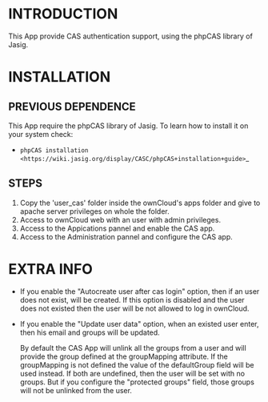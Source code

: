 INTRODUCTION
============

This App provide CAS authentication support, using the phpCAS library of Jasig.


INSTALLATION
============

PREVIOUS DEPENDENCE
-------------------

This App require the phpCAS library of Jasig. To learn how to install it on your system check:

* `phpCAS installation <https://wiki.jasig.org/display/CASC/phpCAS+installation+guide>`_


STEPS
-----

1. Copy the 'user_cas' folder inside the ownCloud's apps folder and give to apache server privileges on whole the folder.
2. Access to ownCloud web with an user with admin privileges.
3. Access to the Appications pannel and enable the CAS app.
4. Access to the Administration pannel and configure the CAS app.


EXTRA INFO
==========

* If you enable the "Autocreate user after cas login" option, then if an user does not exist, will be created. If this option is disabled and the user does not existed then the user will be not allowed to log in ownCloud.

* If you enable the "Update user data" option, when an existed user enter, then his email and groups will be updated.

  By default the CAS App will unlink all the groups from a user and will provide the group defined at the groupMapping attribute. If the groupMapping is not defined the value of the defaultGroup field will be used instead. If both are undefined, then the user will be set with no groups.
  But if you configure the "protected groups" field, those groups will not be unlinked from the user.

